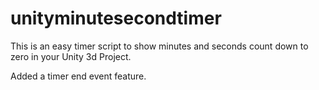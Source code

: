 # unityminutesecondtimer
This is an easy timer script to show minutes and seconds count down to zero in your Unity 3d Project. 

Added a timer end event feature.

